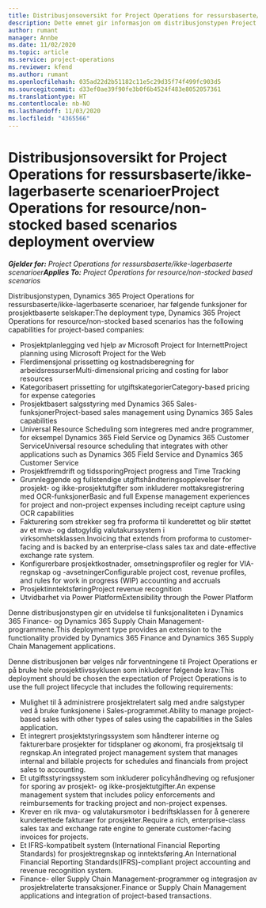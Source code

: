 ```yaml
---
title: Distribusjonsoversikt for Project Operations for ressursbaserte/ikke-lagerbaserte scenarioer
description: Dette emnet gir informasjon om distribusjonstypen Project Operations for ressursbaserte/ikke-lagerbaserte scenarioer.
author: rumant
manager: Annbe
ms.date: 11/02/2020
ms.topic: article
ms.service: project-operations
ms.reviewer: kfend
ms.author: rumant
ms.openlocfilehash: 035ad22d2b51182c11e5c29d35f74f499fc903d5
ms.sourcegitcommit: d33ef0ae39f90fe3b0f6b4524f483e8052057361
ms.translationtype: HT
ms.contentlocale: nb-NO
ms.lasthandoff: 11/03/2020
ms.locfileid: "4365566"
---
```

# <a name="project-operations-for-resourcenon-stocked-based-scenarios-deployment-overview"></a><span data-ttu-id="26178-103">Distribusjonsoversikt for Project Operations for ressursbaserte/ikke-lagerbaserte scenarioer</span><span class="sxs-lookup"><span data-stu-id="26178-103">Project Operations for resource/non-stocked based scenarios deployment overview</span></span>

<span data-ttu-id="26178-104">_**Gjelder for:** Project Operations for ressursbaserte/ikke-lagerbaserte scenarioer_</span><span class="sxs-lookup"><span data-stu-id="26178-104">_**Applies To:** Project Operations for resource/non-stocked based scenarios_</span></span>

<span data-ttu-id="26178-105">Distribusjonstypen, Dynamics 365 Project Operations for ressursbaserte/ikke-lagerbaserte scenarioer, har følgende funksjoner for prosjektbaserte selskaper:</span><span class="sxs-lookup"><span data-stu-id="26178-105">The deployment type, Dynamics 365 Project Operations for resource/non-stocked based scenarios has the following capabilities for project-based companies:</span></span>

- <span data-ttu-id="26178-106">Prosjektplanlegging ved hjelp av Microsoft Project for Internett</span><span class="sxs-lookup"><span data-stu-id="26178-106">Project planning using Microsoft Project for the Web</span></span>
- <span data-ttu-id="26178-107">Flerdimensjonal prissetting og kostnadsberegning for arbeidsressurser</span><span class="sxs-lookup"><span data-stu-id="26178-107">Multi-dimensional pricing and costing for labor resources</span></span>
- <span data-ttu-id="26178-108">Kategoribasert prissetting for utgiftskategorier</span><span class="sxs-lookup"><span data-stu-id="26178-108">Category-based pricing for expense categories</span></span>
- <span data-ttu-id="26178-109">Prosjektbasert salgsstyring med Dynamics 365 Sales-funksjoner</span><span class="sxs-lookup"><span data-stu-id="26178-109">Project-based sales management using Dynamics 365 Sales capabilities</span></span>
- <span data-ttu-id="26178-110">Universal Resource Scheduling som integreres med andre programmer, for eksempel Dynamics 365 Field Service og Dynamics 365 Customer Service</span><span class="sxs-lookup"><span data-stu-id="26178-110">Universal resource scheduling that integrates with other applications such as Dynamics 365 Field Service and Dynamics 365 Customer Service</span></span>
- <span data-ttu-id="26178-111">Prosjektfremdrift og tidssporing</span><span class="sxs-lookup"><span data-stu-id="26178-111">Project progress and Time Tracking</span></span>
- <span data-ttu-id="26178-112">Grunnleggende og fullstendige utgiftshåndteringsopplevelser for prosjekt- og ikke-prosjektutgifter som inkluderer mottaksregistrering med OCR-funksjoner</span><span class="sxs-lookup"><span data-stu-id="26178-112">Basic and full Expense management experiences for project and non-project expenses including receipt capture using OCR capabilities</span></span>
- <span data-ttu-id="26178-113">Fakturering som strekker seg fra proforma til kunderettet og blir støttet av et mva- og datogyldig valutakurssystem i virksomhetsklassen.</span><span class="sxs-lookup"><span data-stu-id="26178-113">Invoicing that extends from proforma to customer-facing and is backed by an enterprise-class sales tax and date-effective exchange rate system.</span></span>
- <span data-ttu-id="26178-114">Konfigurerbare prosjektkostnader, omsetningsprofiler og regler for VIA-regnskap og -avsetninger</span><span class="sxs-lookup"><span data-stu-id="26178-114">Configurable project cost, revenue profiles, and rules for work in progress (WIP) accounting and accruals</span></span>
- <span data-ttu-id="26178-115">Prosjektinntektsføring</span><span class="sxs-lookup"><span data-stu-id="26178-115">Project revenue recognition</span></span>
- <span data-ttu-id="26178-116">Utvidbarhet via Power Platform</span><span class="sxs-lookup"><span data-stu-id="26178-116">Extensibility through the Power Platform</span></span>

<span data-ttu-id="26178-117">Denne distribusjonstypen gir en utvidelse til funksjonaliteten i Dynamics 365 Finance- og Dynamics 365 Supply Chain Management-programmene.</span><span class="sxs-lookup"><span data-stu-id="26178-117">This deployment type provides an extension to the functionality provided by Dynamics 365 Finance and Dynamics 365 Supply Chain Management applications.</span></span>

<span data-ttu-id="26178-118">Denne distribusjonen bør velges når forventningene til Project Operations er på bruke hele prosjektlivssyklusen som inkluderer følgende krav:</span><span class="sxs-lookup"><span data-stu-id="26178-118">This deployment should be chosen the expectation of Project Operations is to use the full project lifecycle that includes the following requirements:</span></span>

- <span data-ttu-id="26178-119">Mulighet til å administrere prosjektrelatert salg med andre salgstyper ved å bruke funksjonene i Sales-programmet.</span><span class="sxs-lookup"><span data-stu-id="26178-119">Ability to manage project-based sales with other types of sales using the capabilities in the Sales application.</span></span>
- <span data-ttu-id="26178-120">Et integrert prosjektstyringssystem som håndterer interne og fakturerbare prosjekter for tidsplaner og økonomi, fra prosjektsalg til regnskap.</span><span class="sxs-lookup"><span data-stu-id="26178-120">An integrated project management system that manages internal and billable projects for schedules and financials from project sales to accounting.</span></span>
- <span data-ttu-id="26178-121">Et utgiftsstyringssystem som inkluderer policyhåndheving og refusjoner for sporing av prosjekt- og ikke-prosjektutgifter.</span><span class="sxs-lookup"><span data-stu-id="26178-121">An expense management system that includes policy enforcements and reimbursements for tracking project and non-project expenses.</span></span>
- <span data-ttu-id="26178-122">Krever en rik mva- og valutakursmotor i bedriftsklassen for å generere kunderettede fakturaer for prosjekter.</span><span class="sxs-lookup"><span data-stu-id="26178-122">Require a rich, enterprise-class sales tax and exchange rate engine to generate customer-facing invoices for projects.</span></span>
- <span data-ttu-id="26178-123">Et IFRS-kompatibelt system (International Financial Reporting Standards) for prosjektregnskap og inntektsføring.</span><span class="sxs-lookup"><span data-stu-id="26178-123">An International Financial Reporting Standards(IFRS)-compliant project accounting and revenue recognition system.</span></span>
- <span data-ttu-id="26178-124">Finance- eller Supply Chain Management-programmer og integrasjon av prosjektrelaterte transaksjoner.</span><span class="sxs-lookup"><span data-stu-id="26178-124">Finance or Supply Chain Management applications and integration of project-based transactions.</span></span>
